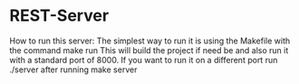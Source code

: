 # REST-Server

How to run this server:
The simplest way to run it is using the Makefile with the command make run
This will build the project if need be and also run it with a standard port of 8000.
If you want to run it on a different port run ./server <port> after running make server
